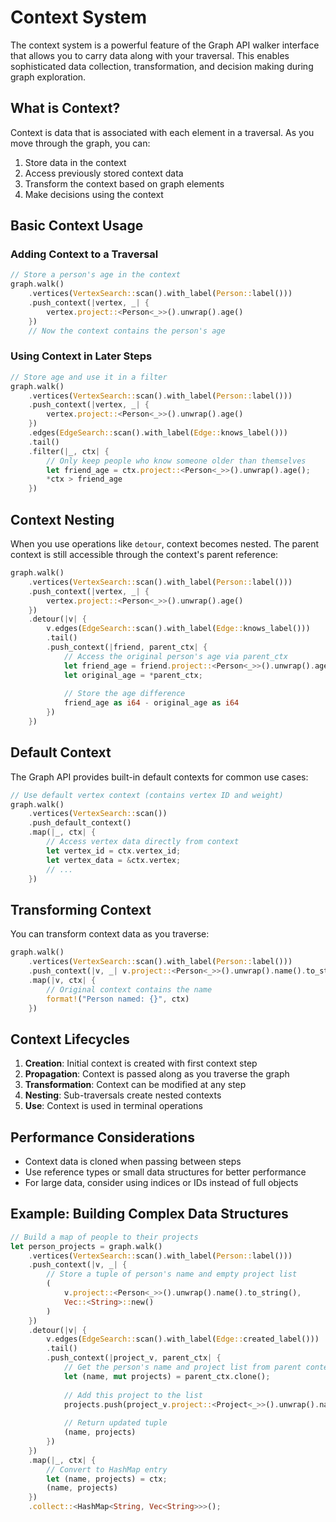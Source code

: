 # Context System

The context system is a powerful feature of the Graph API walker interface that allows you to carry data along with your traversal. This enables sophisticated data collection, transformation, and decision making during graph exploration.

## What is Context?

Context is data that is associated with each element in a traversal. As you move through the graph, you can:

1. Store data in the context
2. Access previously stored context data
3. Transform the context based on graph elements
4. Make decisions using the context

## Basic Context Usage

### Adding Context to a Traversal

```rust
// Store a person's age in the context
graph.walk()
    .vertices(VertexSearch::scan().with_label(Person::label()))
    .push_context(|vertex, _| {
        vertex.project::<Person<_>>().unwrap().age()
    })
    // Now the context contains the person's age
```

### Using Context in Later Steps

```rust
// Store age and use it in a filter
graph.walk()
    .vertices(VertexSearch::scan().with_label(Person::label()))
    .push_context(|vertex, _| {
        vertex.project::<Person<_>>().unwrap().age()
    })
    .edges(EdgeSearch::scan().with_label(Edge::knows_label()))
    .tail()
    .filter(|_, ctx| {
        // Only keep people who know someone older than themselves
        let friend_age = ctx.project::<Person<_>>().unwrap().age();
        *ctx > friend_age
    })
```

## Context Nesting

When you use operations like `detour`, context becomes nested. The parent context is still accessible through the context's parent reference:

```rust
graph.walk()
    .vertices(VertexSearch::scan().with_label(Person::label()))
    .push_context(|vertex, _| {
        vertex.project::<Person<_>>().unwrap().age()
    })
    .detour(|v| {
        v.edges(EdgeSearch::scan().with_label(Edge::knows_label()))
        .tail()
        .push_context(|friend, parent_ctx| {
            // Access the original person's age via parent_ctx
            let friend_age = friend.project::<Person<_>>().unwrap().age();
            let original_age = *parent_ctx;
            
            // Store the age difference
            friend_age as i64 - original_age as i64
        })
    })
```

## Default Context

The Graph API provides built-in default contexts for common use cases:

```rust
// Use default vertex context (contains vertex ID and weight)
graph.walk()
    .vertices(VertexSearch::scan())
    .push_default_context()
    .map(|_, ctx| {
        // Access vertex data directly from context
        let vertex_id = ctx.vertex_id;
        let vertex_data = &ctx.vertex;
        // ...
    })
```

## Transforming Context

You can transform context data as you traverse:

```rust
graph.walk()
    .vertices(VertexSearch::scan().with_label(Person::label()))
    .push_context(|v, _| v.project::<Person<_>>().unwrap().name().to_string())
    .map(|v, ctx| {
        // Original context contains the name
        format!("Person named: {}", ctx)
    })
```

## Context Lifecycles

1. **Creation**: Initial context is created with first context step
2. **Propagation**: Context is passed along as you traverse the graph
3. **Transformation**: Context can be modified at any step
4. **Nesting**: Sub-traversals create nested contexts
5. **Use**: Context is used in terminal operations

## Performance Considerations

- Context data is cloned when passing between steps
- Use reference types or small data structures for better performance
- For large data, consider using indices or IDs instead of full objects

## Example: Building Complex Data Structures

```rust
// Build a map of people to their projects
let person_projects = graph.walk()
    .vertices(VertexSearch::scan().with_label(Person::label()))
    .push_context(|v, _| {
        // Store a tuple of person's name and empty project list
        (
            v.project::<Person<_>>().unwrap().name().to_string(),
            Vec::<String>::new()
        )
    })
    .detour(|v| {
        v.edges(EdgeSearch::scan().with_label(Edge::created_label()))
        .tail()
        .push_context(|project_v, parent_ctx| {
            // Get the person's name and project list from parent context
            let (name, mut projects) = parent_ctx.clone();
            
            // Add this project to the list
            projects.push(project_v.project::<Project<_>>().unwrap().name().to_string());
            
            // Return updated tuple
            (name, projects)
        })
    })
    .map(|_, ctx| {
        // Convert to HashMap entry
        let (name, projects) = ctx;
        (name, projects)
    })
    .collect::<HashMap<String, Vec<String>>>();
```